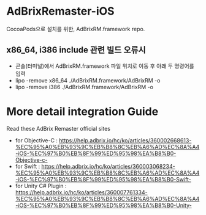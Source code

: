 # AdBrixRemaster-iOS
CocoaPods으로 설치를 위한, AdBrixRM.framework repo.

## x86_64, i386 include 관련 빌드 오류시
- 콘솔(터미널)에서 AdBrixRM.framework 파일 위치로 이동 후 아래 두 명령어를 입력
- lipo -remove x86_64 ./AdBrixRM.framework/AdBrixRM -o
- lipo -remove i386 ./AdBrixRM.framework/AdBrixRM -o

# More detail integration Guide
Read these AdBrix Remaster official sites
- for Objective-C : https://help.adbrix.io/hc/ko/articles/360002668613-%EC%95%A0%EB%93%9C%EB%B8%8C%EB%A6%AD%EC%8A%A4-iOS-%EC%97%B0%EB%8F%99%ED%95%98%EA%B8%B0-Objective-c-
- for Swift : https://help.adbrix.io/hc/ko/articles/360003068234-%EC%95%A0%EB%93%9C%EB%B8%8C%EB%A6%AD%EC%8A%A4-iOS-%EC%97%B0%EB%8F%99%ED%95%98%EA%B8%B0-Swift-
- for Unity C# Plugin : https://help.adbrix.io/hc/ko/articles/360007761334-%EC%95%A0%EB%93%9C%EB%B8%8C%EB%A6%AD%EC%8A%A4-iOS-%EC%97%B0%EB%8F%99%ED%95%98%EA%B8%B0-Unity-
